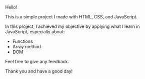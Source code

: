 Hello!

This is a simple project I made with HTML, CSS, and JavaScript. 

In this project, I achieved my objective by applying what I learn in JavaScript, especially about:
 - Functions
 - Array method
 - DOM

Feel free to give any feedback. 

Thank you and have a good day!